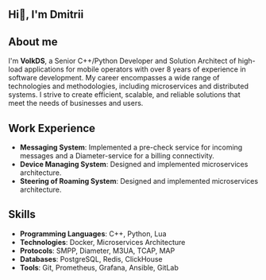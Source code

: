 ## Hi👋, I'm Dmitrii

## About me
I'm **VolkDS**, a Senior C++/Python Developer and Solution Architect of high-load applications for mobile operators with over 8 years of experience in software development. My career encompasses a wide range of technologies and methodologies, including microservices and distributed systems. I strive to create efficient, scalable, and reliable solutions that meet the needs of businesses and users.

## Work Experience
- **Messaging System**: Implemented a pre-check service for incoming messages and a Diameter-service for a billing connectivity.
- **Device Managing System**: Designed and implemented microservices architecture.
- **Steering of Roaming System**: Designed and implemented microservices architecture.

## Skills
- **Programming Languages**: C++, Python, Lua
- **Technologies**: Docker, Microservices Architecture
- **Protocols**: SMPP, Diameter, M3UA, TCAP, MAP
- **Databases**: PostgreSQL, Redis, ClickHouse
- **Tools**: Git, Prometheus, Grafana, Ansible, GitLab
